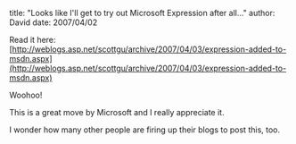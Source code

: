 
title: "Looks like I'll get to try out Microsoft Expression after all..."
author: David
date: 2007/04/02

Read it here: [http://weblogs.asp.net/scottgu/archive/2007/04/03/expression-added-to-msdn.aspx](http://weblogs.asp.net/scottgu/archive/2007/04/03/expression-added-to-msdn.aspx) 

Woohoo! 

This is a great move by Microsoft and I really appreciate it. 

I wonder how many other people are firing up their blogs to post this, too.
